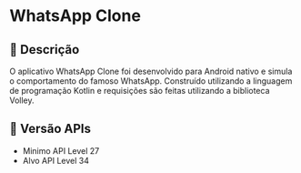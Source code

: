 # WhatsApp Clone

## 🚀 Descrição

O aplicativo WhatsApp Clone foi desenvolvido para Android nativo e simula o comportamento do famoso WhatsApp.
Construído utilizando a linguagem de programação Kotlin e requisições são feitas utilizando a biblioteca Volley.   

## 📌 Versão APIs
- Minimo API Level 27
- Alvo API Level 34
